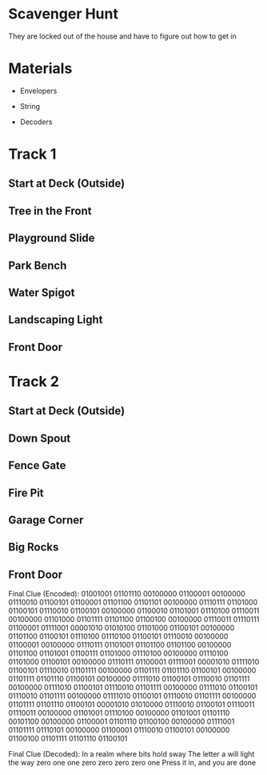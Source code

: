 # Scavenger Hunt

They are locked out of the house and have to figure out how to get in

# Materials

* Envelopers

* String

* Decoders


# Track 1

## Start at Deck (Outside)

## Tree in the Front

## Playground Slide

## Park Bench

## Water Spigot

## Landscaping Light

## Front Door


# Track 2

## Start at Deck (Outside)

## Down Spout

## Fence Gate

## Fire Pit

## Garage Corner

## Big Rocks

## Front Door


Final Clue (Encoded):
01001001 01101110 00100000 01100001 00100000 01110010 01100101 01100001 01101100 01101101 00100000 01110111 01101000 01100101 01110010 01100101 00100000 01100010 01101001 01110100 01110011 00100000 01101000 01101111 01101100 01100100 00100000 01110011 01110111 01100001 01111001 00001010 01010100 01101000 01100101 00100000 01101100 01100101 01110100 01110100 01100101 01110010 00100000 01100001 00100000 01110111 01101001 01101100 01101100 00100000 01101100 01101001 01100111 01101000 01110100 00100000 01110100 01101000 01100101 00100000 01110111 01100001 01111001 00001010 01111010 01100101 01110010 01101111 00100000 01101111 01101110 01100101 00100000 01101111 01101110 01100101 00100000 01111010 01100101 01110010 01101111 00100000 01111010 01100101 01110010 01101111 00100000 01111010 01100101 01110010 01101111 00100000 01111010 01100101 01110010 01101111 00100000 01101111 01101110 01100101 00001010 01010000 01110010 01100101 01110011 01110011 00100000 01101001 01110100 00100000 01101001 01101110 00101100 00100000 01100001 01101110 01100100 00100000 01111001 01101111 01110101 00100000 01100001 01110010 01100101 00100000 01100100 01101111 01101110 01100101


Final Clue (Decoded): 
In a realm where bits hold sway
The letter a will light the way
zero one one zero zero zero zero one
Press it in, and you are done
